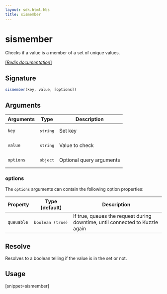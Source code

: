```yaml
---
layout: sdk.html.hbs
title: sismember
---
```


# sismember

Checks if a value is a member of a set of unique values.

[[_Redis documentation_]](https://redis.io/commands/sismember)

## Signature

```js
sismember(key, value, [options])

```

## Arguments

| Arguments    | Type    | Description |
|--------------|---------|-------------|
| `key` | <pre>string</pre> | Set key |
| `value` | <pre>string</pre> | Value to check |
| ``options`` | <pre>object</pre> | Optional query arguments |

### options

The `options` arguments can contain the following option properties:

| Property   | Type (default)   | Description                       |
| ---------- | ------- | --------------------------------- |
| `queuable` | <pre>boolean (true)</pre> | If true, queues the request during downtime, until connected to Kuzzle again |

## Resolve

Resolves to a boolean telling if the value is in the set or not.

## Usage

[snippet=sismember]
